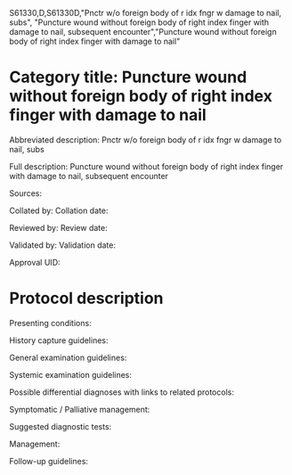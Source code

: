 S61330,D,S61330D,"Pnctr w/o foreign body of r idx fngr w damage to nail, subs", "Puncture wound without foreign body of right index finger with damage to nail, subsequent encounter","Puncture wound without foreign body of right index finger with damage to nail"
# Category title: Puncture wound without foreign body of right index finger with damage to nail

Abbreviated description: Pnctr w/o foreign body of r idx fngr w damage to nail, subs

Full description: Puncture wound without foreign body of right index finger with damage to nail, subsequent encounter

Sources:

Collated by:
Collation date:

Reviewed by:
Review date:

Validated by:
Validation date:

Approval UID:

# Protocol description

Presenting conditions:

History capture guidelines:

General examination guidelines:

Systemic examination guidelines:

Possible differential diagnoses with links to related protocols:

Symptomatic / Palliative management:

Suggested diagnostic tests:

Management:

Follow-up guidelines:

